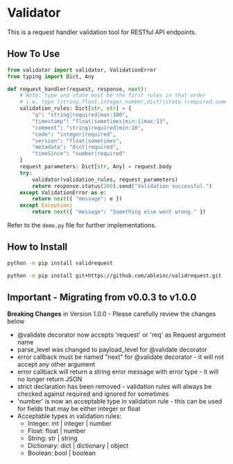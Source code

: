 # Validator

This is a request handler validation tool for RESTful API endpoints.

## How To Use

```python
from validator import validator, ValidationError
from typing import Dict, Any

def request_handler(request, response, next):
    # Note: type and state must be the first rules in that order
    # i.e. type (string,float,integer,number,dict)|state (required,sometimes)
    validation_rules: Dict[str, str] = {
        "q": "string|required|max:100",
        "timestamp": "float|sometimes|min:1|max:13",
        "comment": "string|required|min:10",
        "code": "integer|required",
        "version": "float|sometimes",
        "metadata": "dict|required",
        "timeSince": "number|required"
    }
    request_parameters: Dict[str, Any] = request.body
    try:
        validator(validation_rules, request_parameters)
        return response.status(200).send("Validation successful.")
    except ValidationError as e:
        return next({ "message": e })
    except Exception:
        return next({ "message": "Something else went wrong." })

```
Refer to the ```demo.py``` file for further implementations.

## How to Install

```bash
python -m pip install validrequest
```

```bash
python -m pip install git+https://github.com/ableinc/validrequest.git
```

## Important - Migrating from v0.0.3 to v1.0.0

**Breaking Changes** in Version 1.0.0 - Please carefully review the changes below

- @validate decorator now accepts 'request' or 'req' as Request argument name
- parse_level was changed to payload_level for @validate decorator
- error callback must be named "next" for @validate decorator - it will not accept any other argument
- error callback will return a string error message with error type - it will no longer return JSON
- strict declaration has been removed - validation rules will always be checked against required and ignored for sometimes
- 'number' is now an acceptable type in validation rule - this can be used for fields that may be either integer or float
- Acceptable types in validation rules:
    - Integer: int | integer | number
    - Float: float | number
    - String: str | string
    - Dictionary: dict | dictionary | object
    - Boolean: bool | boolean
